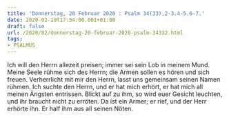 ```yaml
---
title: 'Donnerstag, 20 Februar 2020 : Psalm 34(33),2-3.4-5.6-7.'
date: 2020-02-19T17:54:00.001+01:00
draft: false
url: /2020/02/donnerstag-20-februar-2020-psalm-34332.html
tags: 
- PSALMUS
---
```


Ich will den Herrn allezeit preisen; immer sei sein Lob in meinem Mund. Meine Seele rühme sich des Herrn; die Armen sollen es hören und sich freuen. Verherrlicht mit mir den Herrn, lasst uns gemeinsam seinen Namen rühmen. Ich suchte den Herrn, und er hat mich erhört, er hat mich all meinen Ängsten entrissen. Blickt auf zu ihm, so wird euer Gesicht leuchten, und ihr braucht nicht zu erröten. Da ist ein Armer; er rief, und der Herr erhörte ihn. Er half ihm aus all seinen Nöten.